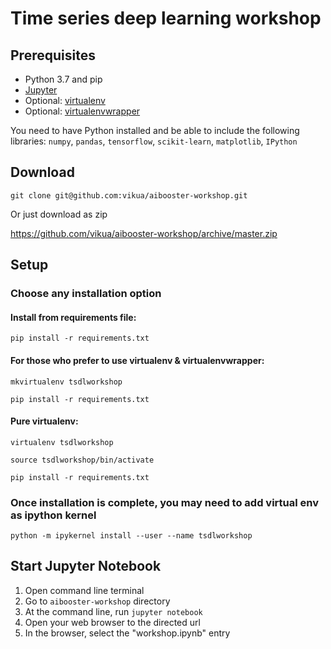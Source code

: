 # Time series deep learning workshop

## Prerequisites

- Python 3.7 and pip
- [Jupyter](https://jupyter.org/install) 
- Optional: [virtualenv](https://virtualenv.pypa.io/en/latest/installation.html)
- Optional: [virtualenvwrapper](https://virtualenvwrapper.readthedocs.io/en/latest/install.html)

You need to have Python installed and be able to include the following libraries:
`numpy`, `pandas`, `tensorflow`, `scikit-learn`, `matplotlib`, `IPython`

## Download 

```
git clone git@github.com:vikua/aibooster-workshop.git
```

Or just download as zip 

https://github.com/vikua/aibooster-workshop/archive/master.zip

## Setup

### Choose any installation option

#### Install from requirements file:

```
pip install -r requirements.txt
```

#### For those who prefer to use virtualenv & virtualenvwrapper: 

```
mkvirtualenv tsdlworkshop

pip install -r requirements.txt
```

#### Pure virtualenv:
```
virtualenv tsdlworkshop

source tsdlworkshop/bin/activate

pip install -r requirements.txt
```

### Once installation is complete, you may need to add virtual env as ipython kernel 

```
python -m ipykernel install --user --name tsdlworkshop
```

## Start Jupyter Notebook
1. Open command line terminal
2. Go to `aibooster-workshop` directory
3. At the command line, run `jupyter notebook`
4. Open your web browser to the directed url
5. In the browser, select the "workshop.ipynb" entry


